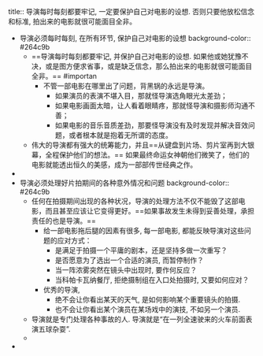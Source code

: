 title:: 导演每时每刻都要牢记, 一定要保护自己对电影的设想. 否则只要他放松信念和标准, 拍出来的电影就很可能面目全非。

- 导演必须每时每刻, 在所有环节, 保护自己对电影的设想
  background-color:: #264c9b
	- ==导演每时每刻都要牢记, 并保护自己对电影的设想. 如果他或她犹豫不决，或是图方便求省事，或是缺乏信念，那么拍出来的电影就很可能面目全非。== #importan
		- 不管一部电影在哪里出了问题，背黑锅的永远是导演。
		  + 如果演员的表演不堪入目，那就怪导演选角眼光太差劲；
		  + 如果电影画面太暗，让人看着眼睛疼，那就怪导演和摄影师沟通不善；
		  + 如果电影的音乐音质差劲，那要怪导演没有及时发现并解决音效问题，或者根本就是抱着无所谓的态度。
	- 伟大的导演都有强大的统筹能力，并且==从键盘到片场、剪片室再到大银幕，全程保护他们的想法。== 如果最终命运女神朝他们微笑了，他们的电影就能透出恒久的美感，成为一部部传世经典之作。
-
- 导演必须处理好片拍期间的各种意外情况和问题
  background-color:: #264c9b
	- 任何在拍摄期间出现的各种状况，导演的处理方法不仅不能毁了这部电影，而且甚至应该让它变得更好。==如果事故发生未得到妥善处理，承担责任的也是导演。==
		- 给一部电影拖后腿的因素有很多, 每一部电影, 都能反映导演对这些问题的应对方式：
		  + 是满足于拍摄一个平庸的剧本，还是坚持多做一次重写？
		  + 是否愿意为了选出一个合适的演员, 而暂停制作？
		  + 当一阵浓雾突然在镜头中出现时, 要作何反应？
		  + 当科帕卡瓦纳餐厅, 拒绝摄制组在入口处拍摄时, 又要如何应对？
		- 优秀的导演, 
		  + 绝不会让你看出某天的天气, 是如何影响某个重要镜头的拍摄. 
		  + 也不会让你看出某个演员在某场戏中的演技, 不如另一个演员.
	- 导演就是专门处理各种事故的人.
	  导演就是“在一列全速驶来的火车前面表演五球杂耍”.
	-
-